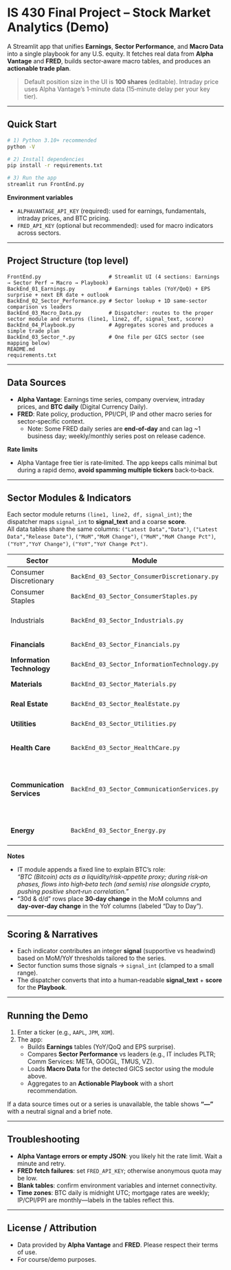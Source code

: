 # IS 430 Final Project – Stock Market Analytics (Demo)

A Streamlit app that unifies **Earnings**, **Sector Performance**, and **Macro Data** into a single playbook for any U.S. equity. 
It fetches real data from **Alpha Vantage** and **FRED**, builds sector‑aware macro tables, and produces an **actionable trade plan**.

> Default position size in the UI is **100 shares** (editable). Intraday price uses Alpha Vantage’s 1‑minute data (15‑minute delay per your key tier).

---

## Quick Start

```bash
# 1) Python 3.10+ recommended
python -V

# 2) Install dependencies
pip install -r requirements.txt

# 3) Run the app
streamlit run FrontEnd.py
```

**Environment variables**
- `ALPHAVANTAGE_API_KEY` (required): used for earnings, fundamentals, intraday prices, and BTC pricing.
- `FRED_API_KEY` (optional but recommended): used for macro indicators across sectors.

---

## Project Structure (top level)

```
FrontEnd.py                      # Streamlit UI (4 sections: Earnings → Sector Perf → Macro → Playbook)
BackEnd_01_Earnings.py           # Earnings tables (YoY/QoQ) + EPS surprise + next ER date + outlook
BackEnd_02_Sector_Performance.py # Sector lookup + 1D same‑sector comparison vs leaders
BackEnd_03_Macro_Data.py         # Dispatcher: routes to the proper sector module and returns (line1, line2, df, signal_text, score)
BackEnd_04_Playbook.py           # Aggregates scores and produces a simple trade plan
BackEnd_03_Sector_*.py           # One file per GICS sector (see mapping below)
README.md
requirements.txt
```

---

## Data Sources

- **Alpha Vantage**: Earnings time series, company overview, intraday prices, and **BTC daily** (Digital Currency Daily).  
- **FRED**: Rate policy, production, PPI/CPI, IP and other macro series for sector‑specific context.
  - Note: Some FRED daily series are **end‑of‑day** and can lag ~1 business day; weekly/monthly series post on release cadence.

**Rate limits**
- Alpha Vantage free tier is rate‑limited. The app keeps calls minimal but during a rapid demo, **avoid spamming multiple tickers** back‑to‑back.

---

## Sector Modules & Indicators

Each sector module returns `(line1, line2, df, signal_int)`; the dispatcher maps `signal_int` to **signal_text** and a coarse **score**.  
All data tables share the same columns:
`("Latest Data","Data")`, `("Latest Data","Release Date")`, `("MoM","MoM Change")`, `("MoM","MoM Change Pct")`, `("YoY","YoY Change")`, `("YoY","YoY Change Pct")`.

| Sector | Module | Row 1 | Row 2 |
|---|---|---|---|
| Consumer Discretionary | `BackEnd_03_Sector_ConsumerDiscretionary.py` | **UMich Sentiment** (CSV) | **Retail Sales (RSAFS)** (FRED) |
| Consumer Staples | `BackEnd_03_Sector_ConsumerStaples.py` | **Core/Sticky CPI** | **PPI** |
| Industrials | `BackEnd_03_Sector_Industrials.py` | **Durable Goods** | **Industrial Production (INDPRO)** |
| **Financials** | `BackEnd_03_Sector_Financials.py` | **Fed Funds (FEDFUNDS)** | **Yield Curve 10y–2y (T10Y2Y)** |
| **Information Technology** | `BackEnd_03_Sector_InformationTechnology.py` | **Bitcoin (AV, 30d & d/d)** | **Semis IP – NAICS 3344 (IPG3344S)** |
| **Materials** | `BackEnd_03_Sector_Materials.py` | **Copper (PCOPPUSDM)** | **Primary Metals IP (IPG331S)** |
| **Real Estate** | `BackEnd_03_Sector_RealEstate.py` | **30Y Mortgage Rate (MORTGAGE30US)** | **Building Permits (PERMIT)** |
| **Utilities** | `BackEnd_03_Sector_Utilities.py` | **WTI (DCOILWTICO, 30d & d/d)** | **CPI: Electricity (CUSR0000SEHF01)** |
| **Health Care** | `BackEnd_03_Sector_HealthCare.py` | **CPI: Medical Care (CPIMEDSL)** | **All Employees: HC & Social Assistance (CES6562000001)** |
| **Communication Services** | `BackEnd_03_Sector_CommunicationServices.py` | **PPI: Internet Publishing & Web Search (PCU519130519130)** | **IP: Telecommunications (IPG517S)** *(falls back to **IP: Broadcasting (IPG515S)**)* |
| **Energy** | `BackEnd_03_Sector_Energy.py` | **Brent (DCOILBRENTEU, 30d & d/d)** | **Henry Hub Nat Gas (DHHNGSP)** |

**Notes**
- IT module appends a fixed line to explain BTC’s role:  
  *“BTC (Bitcoin) acts as a liquidity/risk‑appetite proxy; during risk‑on phases, flows into high‑beta tech (and semis) rise alongside crypto, pushing positive short‑run correlation.”*
- “30d & d/d” rows place **30‑day change** in the MoM columns and **day‑over‑day change** in the YoY columns (labeled “Day to Day”).

---

## Scoring & Narratives

- Each indicator contributes an integer **signal** (supportive vs headwind) based on MoM/YoY thresholds tailored to the series.
- Sector function sums those signals → `signal_int` (clamped to a small range).  
- The dispatcher converts that into a human‑readable **signal_text** + **score** for the **Playbook**.

---

## Running the Demo

1. Enter a ticker (e.g., `AAPL`, `JPM`, `XOM`).  
2. The app:
   - Builds **Earnings** tables (YoY/QoQ and EPS surprise).
   - Compares **Sector Performance** vs leaders (e.g., IT includes PLTR; Comm Services: META, GOOGL, TMUS, VZ).
   - Loads **Macro Data** for the detected GICS sector using the module above.
   - Aggregates to an **Actionable Playbook** with a short recommendation.

If a data source times out or a series is unavailable, the table shows **“—”** with a neutral signal and a brief note.

---

## Troubleshooting

- **Alpha Vantage errors or empty JSON**: you likely hit the rate limit. Wait a minute and retry.
- **FRED fetch failures**: set `FRED_API_KEY`; otherwise anonymous quota may be low.
- **Blank tables**: confirm environment variables and internet connectivity.
- **Time zones**: BTC daily is midnight UTC; mortgage rates are weekly; IP/CPI/PPI are monthly—labels in the tables reflect this.

---

## License / Attribution

- Data provided by **Alpha Vantage** and **FRED**. Please respect their terms of use.
- For course/demo purposes.
